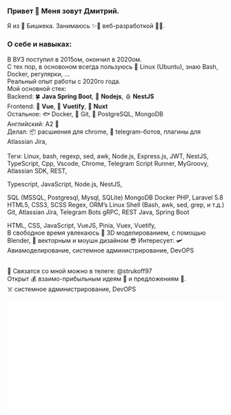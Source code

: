 ### Привет 👋 Меня зовут Дмитрий.
Я из 🌆 Бишкека.
Занимаюсь ✨🎩 веб-разработкой 🚣🏻.

### О себе и навыках:
В ВУЗ поступил в 2015ом, окончил в 2020ом.<br/>
С тех пор, в основоном всегда пользуюсь 🐧 Linux (Ubuntu), знаю Bash, Docker, регулярки, ...<br/>
Реальный опыт работы с 2020го года.<br/>
Мой основной стек:<br/>
Backend: 🍀 **Java Spring Boot**, 📗 **Nodejs**, 🩸 **NestJS**<br/>
Frontend:  🥝 **Vue**, 💠 **Vuetify**, 🐉 **Nuxt**<br/>
Остальное: 🐟 Docker, 🔶 Git, 🦫 PostgreSQL, MongoDB<br/>
Английский: A2 💪<br/>
Делал: 📦 расшиения для chrome, 🤖 telegram-ботов, плагины для Atlassian Jira, <br/>
<br/>
Теги: Linux, bash, regexp, sed, awk, 
Node.js, Express.js, JWT, NestJS, TypeScript, Cpp, Vscode, Chrome, Telegram
Script Runner, MyGroovy, Atlassian SDK, 
REST,

Typescript, JavaScript, Node.js, NestJS,


SQL (MSSQL, Postgresql, Mysql, SQLite)
MongoDB
Docker
PHP, Laravel 5.8
HTML5, CSS3, SCSS
Regex, ORM’s
Linux Shell (Bash, awk, sed, grep, и т.д.)
Git, Atlassian Jira, Telegram Bots
gRPC, REST
Java, Spring Boot


HTML, CSS, JavaScript, VueJS, Pinia, Vuex, Vuetify, 
<br/>
В свободное время увлекаюсь 🧊 3D моделированием, с помощью Blender, 🔮 векторным и моушн дизайном 😎
Интересует: 🛩 Авиамоделирование, системное администрирование, DevOPS <br/>
<br/>

🧠
Связатся со мной можно в телеге: @strukoff97<br/>
Открыт 💰 взаимо-прибыльным идеям 💸 и предложениям 🤝.<br/>
☠️
системное администрирование, DevOPS
 
![](./assets/skills.svg)
<!--
## То, что мне знакомо
image:
![](./assets/skills.svg)

## Интересные проекты
## Связь со мной

-->
